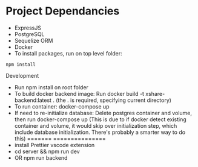 Project Dependancies
===============
- ExpressJS
- PostgreSQL
- Sequelize ORM
- Docker
- To install packages, run on top level folder:

```
npm install
```

Development
- Run npm install on root folder 
- To build docker backend image: Run docker build -t xshare-backend:latest . (the . is required, specifying current directory)
- To run container: docker-compose up
- If need to re-initialize database: Delete postgres container and volume, then run docker-compose up 
(This is due to if docker detect existing container and volume, it would skip over initialization step, which include database initialization. There's probably a smarter way to do this)
=======
===============
- install Prettier vscode extension
- cd server && npm run dev
- OR npm run backend
